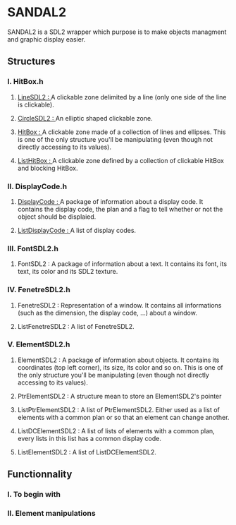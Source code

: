 # SANDAL2

SANDAL2 is a SDL2 wrapper which purpose is to make objects managment and
graphic display easier.

## Structures

### I. HitBox.h

  1. <u>LineSDL2 : </u>
    A clickable zone delimited by a line (only one side of the line is clickable).

  2. <u>CircleSDL2 : </u>
    An elliptic shaped clickable zone.

  3. <u>HitBox : </u>
    A clickable zone made of a collection of lines and ellipses.
    This is one of the only structure you'll be manipulating (even though not directly accessing to its values).

  4. <u>ListHitBox : </u>
    A clickable zone defined by a collection of clickable HitBox and blocking HitBox.
    
### II. DisplayCode.h

  1. <u>DisplayCode : </u>
    A package of information about a display code. It contains the display code, the plan and a flag to tell whether or not
    the object should be displaied.

  2. <u>ListDisplayCode : </u>
    A list of display codes.

### III. FontSDL2.h

  1. FontSDL2 :
    A package of information about a text. It contains its font, its text, its color and its SDL2 texture.

### IV. FenetreSDL2.h

  1. FenetreSDL2 :
    Representation of a window. It contains all informations (such as the dimension, the display code, ...) about a window.

  2. ListFenetreSDL2 :
    A list of FenetreSDL2.

### V. ElementSDL2.h

  1. ElementSDL2 :
    A package of information about objects. It contains its coordinates (top left corner), its size, its color and so on.
    This is one of the only structure you'll be manipulating (even though not directly accessing to its values).

  2. PtrElementSDL2 :
    A structure mean to store an ElementSDL2's pointer

  3. ListPtrElementSDL2 :
    A list of PtrElementSDL2. Either used as a list of elements with a common plan or so that an element can change another.

  4. ListDCElementSDL2 :
    A list of lists of elements with a common plan, every lists in this list has a common display code.

  5. ListElementSDL2 :
    A list of ListDCElementSDL2.

## Functionnality

### I. To begin with

### II. Element manipulations